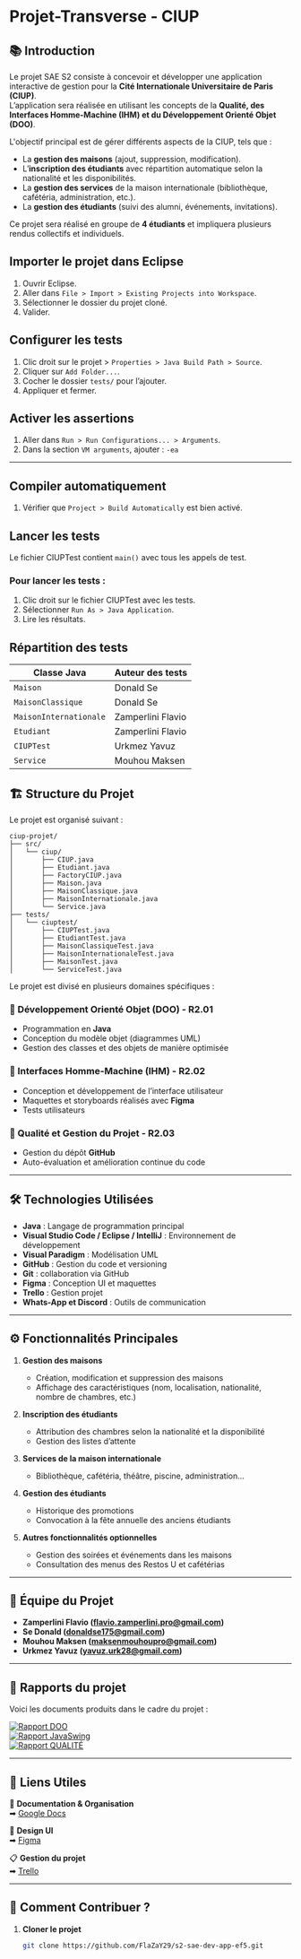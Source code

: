 # Projet-Transverse - CIUP

## 📚 Introduction

Le projet SAE S2 consiste à concevoir et développer une application interactive de gestion pour la **Cité Internationale Universitaire de Paris (CIUP)**.  
L’application sera réalisée en utilisant les concepts de la **Qualité, des Interfaces Homme-Machine (IHM) et du Développement Orienté Objet (DOO)**.  

L'objectif principal est de gérer différents aspects de la CIUP, tels que :  
- La **gestion des maisons** (ajout, suppression, modification).  
- L’**inscription des étudiants** avec répartition automatique selon la nationalité et les disponibilités.  
- La **gestion des services** de la maison internationale (bibliothèque, cafétéria, administration, etc.).  
- La **gestion des étudiants** (suivi des alumni, événements, invitations).  

Ce projet sera réalisé en groupe de **4 étudiants** et impliquera plusieurs rendus collectifs et individuels.

## Importer le projet dans Eclipse

1. Ouvrir Eclipse.
2. Aller dans `File > Import > Existing Projects into Workspace`.
3. Sélectionner le dossier du projet cloné.
4. Valider.

## Configurer les tests

1. Clic droit sur le projet > `Properties > Java Build Path > Source`.
2. Cliquer sur `Add Folder...`.
3. Cocher le dossier `tests/` pour l’ajouter.
4. Appliquer et fermer.

## Activer les assertions

1. Aller dans `Run > Run Configurations... > Arguments`.
2. Dans la section `VM arguments`, ajouter : `-ea`
---

## Compiler automatiquement

1. Vérifier que `Project > Build Automatically` est bien activé.

## Lancer les tests

Le fichier CIUPTest contient `main()` avec tous les appels de test.

### Pour lancer les tests :

1. Clic droit sur le fichier CIUPTest avec les tests.
2. Sélectionner `Run As > Java Application`.
3. Lire les résultats.

## Répartition des tests

| Classe Java             | Auteur des tests |
|------------------------|------------------|
| `Maison`               | Donald Se         | 
| `MaisonClassique`      | Donald Se         | 
| `MaisonInternationale` | Zamperlini Flavio         |
| `Etudiant`             | Zamperlini Flavio         | |
| `CIUPTest`               | Urkmez Yavuz         |
| `Service`              | Mouhou Maksen         |


## 🏗️ Structure du Projet

Le projet est organisé suivant :
```{code}
ciup-projet/
├── src/
│   └── ciup/
│       ├── CIUP.java
│       ├── Etudiant.java
│       ├── FactoryCIUP.java
│       ├── Maison.java
│       ├── MaisonClassique.java
│       ├── MaisonInternationale.java
│       └── Service.java
├── tests/
│   └── ciuptest/
│       ├── CIUPTest.java
│       ├── EtudiantTest.java
│       ├── MaisonClassiqueTest.java
│       ├── MaisonInternationaleTest.java
│       ├── MaisonTest.java
│       └── ServiceTest.java
```

Le projet est divisé en plusieurs domaines spécifiques :

### 🔹 Développement Orienté Objet (DOO) - R2.01
- Programmation en **Java**  
- Conception du modèle objet (diagrammes UML)  
- Gestion des classes et des objets de manière optimisée 

### 🔹 Interfaces Homme-Machine (IHM) - R2.02
- Conception et développement de l’interface utilisateur  
- Maquettes et storyboards réalisés avec **Figma**  
- Tests utilisateurs  

### 🔹 Qualité et Gestion du Projet - R2.03
- Gestion du dépôt **GitHub**
- Auto-évaluation et amélioration continue du code  

---

## 🛠️ Technologies Utilisées

- **Java** : Langage de programmation principal  
- **Visual Studio Code / Eclipse / IntelliJ** : Environnement de développement  
- **Visual Paradigm** : Modélisation UML  
- **GitHub** : Gestion du code et versioning 
- **Git** : collaboration via GitHub
- **Figma** : Conception UI et maquettes
- **Trello** : Gestion projet
- **Whats-App et Discord** : Outils de communication

---

## ⚙️ Fonctionnalités Principales

1. **Gestion des maisons**  
   - Création, modification et suppression des maisons  
   - Affichage des caractéristiques (nom, localisation, nationalité, nombre de chambres, etc.)  

2. **Inscription des étudiants**  
   - Attribution des chambres selon la nationalité et la disponibilité  
   - Gestion des listes d’attente  

3. **Services de la maison internationale**  
   - Bibliothèque, cafétéria, théâtre, piscine, administration...  

4. **Gestion des étudiants**  
   - Historique des promotions  
   - Convocation à la fête annuelle des anciens étudiants  

5. **Autres fonctionnalités optionnelles**  
   - Gestion des soirées et événements dans les maisons  
   - Consultation des menus des Restos U et cafétérias  

---

## 👥 Équipe du Projet

- **Zamperlini Flavio (flavio.zamperlini.pro@gmail.com)**    
- **Se Donald (donaldse175@gmail.com)**
- **Mouhou Maksen (maksenmouhoupro@gmail.com)**  
- **Urkmez Yavuz (yavuz.urk28@gmail.com)**

---

## 📄 Rapports du projet
Voici les documents produits dans le cadre du projet :

[![Rapport DOO](https://img.shields.io/badge/Rapport%20DOO-PDF-red?logo=adobe)](./Rapports_CIUP/SAE1256_DOO_Rapport_EF5.pdf)  
[![Rapport JavaSwing](https://img.shields.io/badge/Rapport%20DOO-PDF-red?logo=adobe)](./Rapports_CIUP/SAE1256_DOO_JavaSwing_Rapport_EF5.pdf)  
[![Rapport QUALITÉ](https://img.shields.io/badge/Rapport%20QUALITÉ-PDF-blue?logo=adobe)](./Rapports_CIUP/SAE1256_QUALITE_Rapport_EF5.pdf)  

---

## 🔗 Liens Utiles

📄 **Documentation & Organisation**  
➡ [Google Docs](https://docs.google.com/document/d/1c_2ppuIT3E9pp6ZNnX-7VzV8bTorZlhN7kKHOdiDUgU/edit?tab=t.l6x6zdx2wss)  

🎨 **Design UI**  
➡ [Figma](https://www.figma.com/proto/5iaNvVvNolBQGIhYoBzMJ7/Projet-Transverse?t=RdrZv00osE9omSGz-1&scaling=min-zoom&content-scaling=fixed&page-id=108%3A189&node-id=126-143&starting-point-node-id=126%3A143)  

📋 **Gestion du projet**  
➡ [Trello](https://trello.com/invite/b/67b373e98c14354f8b719270/ATTI4a2b470552a1d4217687f450f279356f7850FB59/projet-transverse)  

---

## 🚀 Comment Contribuer ?

1. **Cloner le projet**  
   ```bash
   git clone https://github.com/FlaZaY29/s2-sae-dev-app-ef5.git

